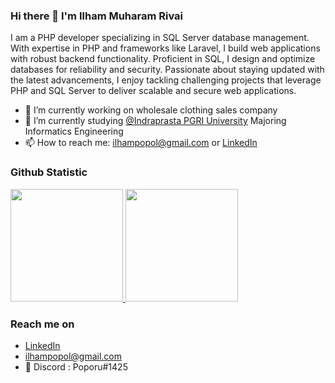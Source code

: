 ### Hi there 👋 I'm Ilham Muharam Rivai

I am a PHP developer specializing in SQL Server database management. With expertise in PHP and frameworks like Laravel, I build web applications with robust backend functionality. Proficient in SQL, I design and optimize databases for reliability and security. Passionate about staying updated with the latest advancements, I enjoy tackling challenging projects that leverage PHP and SQL Server to deliver scalable and secure web applications.


- 🔭 I’m currently working on wholesale clothing sales company
- 🌱 I’m currently studying <a href='https://unindra.ac.id/'>@Indraprasta PGRI University</a> Majoring Informatics Engineering
- 📫 How to reach me: <a href='mailto:ilhampopol@gmail.com'>ilhampopol@gmail.com</a> or <a href='https://www.linkedin.com/in/ilhampopol/'>LinkedIn</a>


### Github Statistic
<p align="left">
<a href="https://github.com/ilhampopol">
  <img height="180em" src="https://github-readme-stats-eight-theta.vercel.app/api?username=boreneoux&show_icons=true&theme=algolia&include_all_commits=true&count_private=true"/>
  <img height="180em" src="https://github-readme-stats-eight-theta.vercel.app/api/top-langs/?username=ilhampopol&layout=compact&langs_count=8&theme=algolia"/>
</a>
</p>

### Reach me on
- <a href="https://linkedin.com/in/ilhampopol/">LinkedIn</a>
- ilhampopol@gmail.com
- 💬 Discord : Poporu#1425
